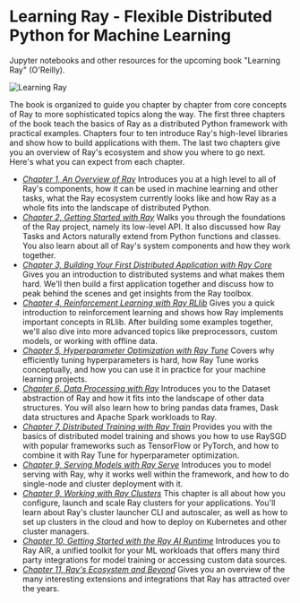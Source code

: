 # Learning Ray - Flexible Distributed Python for Machine Learning

Jupyter notebooks and other resources for the upcoming book "Learning Ray" (O'Reilly).

![Learning Ray](https://raw.githubusercontent.com/maxpumperla/learning_ray/main/notebooks/images/learning_ray.png)

The book is organized to guide you chapter by chapter from core concepts of Ray to more sophisticated topics along the way.
The first three chapters of the book teach the basics of Ray as a distributed Python framework with practical examples.
Chapters four to ten introduce Ray's high-level libraries and show how to build applications with them.
The last two chapters give you an overview of Ray's ecosystem and show you where to go next.
Here's what you can expect from each chapter.

* [_Chapter 1, An Overview of Ray_](./ch_01_overview)
  Introduces you at a high level to all of Ray's components, how it can be used in
  machine learning and other tasks, what the Ray ecosystem currently looks like and how
  Ray as a whole fits into the landscape of distributed Python.
* [_Chapter 2, Getting Started with Ray_](./ch_02_ray_core)
  Walks you through the foundations of the Ray project, namely its low-level API.
  It also discussed how Ray Tasks and Actors naturally extend from Python functions and classes.
  You also learn about all of Ray's system components and how they work together.
* [_Chapter 3, Building Your First Distributed Application with Ray Core_](./ch_03_core_app)
  Gives you an introduction to distributed systems and what makes them hard.
  We'll then build a first application together and discuss how to peak behind the scenes
  and get insights from the Ray toolbox.
* [_Chapter 4, Reinforcement Learning with Ray RLlib_](./ch_04_rllib)
  Gives you a quick introduction to reinforcement learning and shows how Ray implements
  important concepts in RLlib. After building some examples together, we'll also dive into
  more advanced topics like preprocessors, custom models, or working with offline data.
* [_Chapter 5, Hyperparameter Optimization with Ray Tune_](./ch_05_tune)
  Covers why efficiently tuning hyperparameters is hard, how Ray Tune works conceptually,
  and how you can use it in practice for your machine learning projects.
* [_Chapter 6, Data Processing with Ray_](./ch_06_data_processing)
  Introduces you to the Dataset abstraction of Ray and how it fits into the landscape
  of other data structures. You will also learn how to bring pandas data frames, Dask
  data structures and Apache Spark workloads to Ray.
* [_Chapter 7, Distributed Training with Ray Train_](./ch_07_train)
  Provides you with the basics of distributed model training and shows you how to use
  RaySGD with popular frameworks such as TensorFlow or PyTorch, and how to combine it
  with Ray Tune for hyperparameter optimization.
* [_Chapter 9, Serving Models with Ray Serve_](./ch_08_model_serving)
  Introduces you to model serving with Ray, why it works well within the framework,
  and how to do single-node and cluster deployment with it.
* [_Chapter 9, Working with Ray Clusters_](./ch_09_script)
  This chapter is all about how you configure, launch and scale Ray clusters for your applications.
  You'll learn about Ray's cluster launcher CLI and autoscaler, as well as how to set
  up clusters in the cloud and how to deploy on Kubernetes and other cluster managers.
* [_Chapter 10, Getting Started with the Ray AI Runtime_](./ch_10_air)
  Introduces you to Ray AIR, a unified toolkit for your ML workloads that offers many
  third party integrations for model training or accessing custom data sources.
* [_Chapter 11, Ray's Ecosystem and Beyond_](./ch_11_ecosystem)
  Gives you an overview of the many interesting extensions and
  integrations that Ray has attracted over the years. 